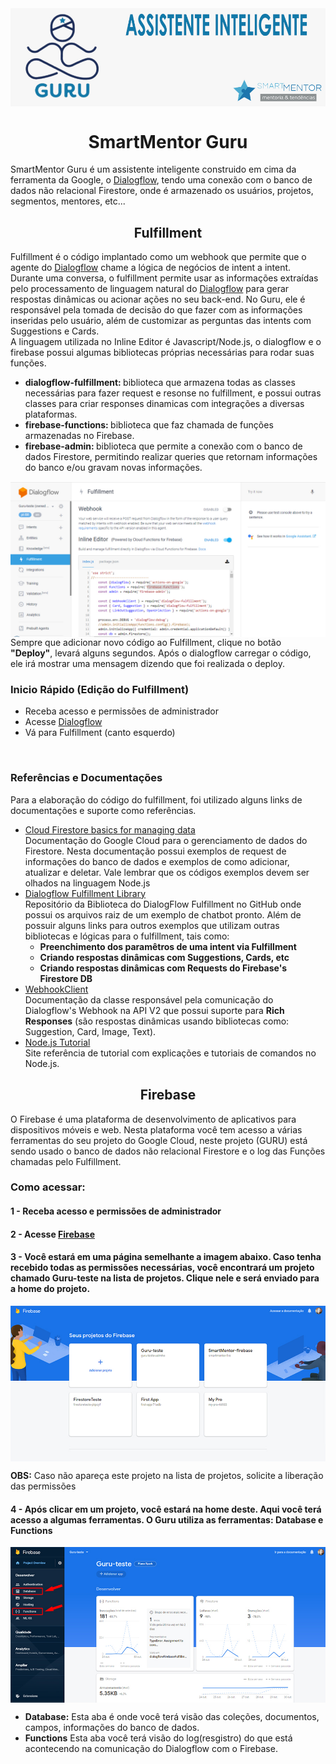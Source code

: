 <img align="center" src="https://github.com/alexlyra/SmartMentor-Guru/blob/master/image/logo.jpg">
<h1 align="center">SmartMentor Guru</h1>
<p>
    SmartMentor Guru é um assistente inteligente construido em cima da ferramenta da Google, o <a href="https://dialogflow.cloud.google.com/" target="_blank">Dialogflow</a>, tendo uma conexão com o banco de dados não relacional Firestore, onde é armazenado os usuários, projetos, segmentos, mentores, etc...
</p>
<h2 align="center">Fulfillment</h2>
<p>
    Fulfillment é o código implantado como um webhook que permite que o agente do <a href="https://dialogflow.cloud.google.com/" target="_blank">Dialogflow</a> chame a lógica de negócios de intent a intent. Durante uma conversa, o fulfillment permite usar as informações extraídas pelo processamento de linguagem natural do <a href="https://dialogflow.cloud.google.com/" target="_blank">Dialogflow</a> para gerar respostas dinâmicas ou acionar ações no seu back-end.
    No Guru, ele é responsável pela tomada de decisão do que fazer com as informações inseridas pelo usuário, além de customizar as perguntas das intents com Suggestions e Cards.<br />
    A linguagem utilizada no Inline Editor é Javascript/Node.js, o dialogflow e o firebase possui algumas bibliotecas próprias necessárias para rodar suas funções.
    <ul>
        <li>
            <b>dialogflow-fulfillment: </b>biblioteca que armazena todas as classes necessárias para fazer request e resonse no fulfillment, e possui outras classes para criar responses dinamicas com integrações a diversas plataformas.
        </li>
        <li>
            <b>firebase-functions: </b>biblioteca que faz chamada de funções armazenadas no Firebase.
        </li>
        <li>
            <b>firebase-admin: </b>biblioteca que permite a conexão com o banco de dados Firestore, permitindo realizar queries que retornam informações do banco e/ou gravam novas informações.
        </li>
    </ul>
    <img align="center" src="https://github.com/alexlyra/SmartMentor-Guru/blob/master/image/fulfillment.jpg">
    Sempre que adicionar novo código ao Fulfillment, clique no botão <b>"Deploy"</b>, levará alguns segundos. Após o dialogflow carregar o código, ele irá mostrar uma mensagem dizendo que foi realizada o deploy.
</p>
<h3>Inicio Rápido (Edição do Fulfillment)</h3>
<ul>
    <li>Receba acesso e permissões de administrador</li>
    <li>Acesse <a href="https://dialogflow.cloud.google.com/" target="_blank">Dialogflow</a></li>
    <li>Vá para Fulfillment (canto esquerdo)</li>
</ul>
<br />
<h3>Referências e Documentações</h3>
<p>
    Para a elaboração do código do fulfillment, foi utilizado alguns links de documentações e suporte como referências.
    <ul>
        <li>
            <a href="https://cloud.google.com/firestore/docs/how-to">Cloud Firestore basics for managing data</a><br />
            Documentação do Google Cloud para o gerenciamento de dados do Firestore. Nesta documentação possui exemplos de request de informações do banco de dados e exemplos de como adicionar, atualizar e deletar. Vale lembrar que os códigos exemplos devem ser olhados na linguagem Node.js 
        </li>
        <li>
            <a href="https://github.com/dialogflow/dialogflow-fulfillment-nodejs">Dialogflow Fulfillment Library</a><br />
            Repositório da Biblioteca do DialogFlow Fulfillment no GitHub onde possui os arquivos raiz de um exemplo de chatbot pronto. Além de possuir alguns links para outros exemplos que utilizam outras bibliotecas e lógicas para o fulfillment, tais como:
            <ul>
                <li><b>Preenchimento dos paramêtros de uma intent via Fulfillment</b></li>
                <li><b>Criando respostas dinâmicas com Suggestions, Cards, etc</b></li>
                <li><b>Criando respostas dinâmicas com Requests do Firebase's Firestore DB</b></li>
            </ul>
        </li>
        <li>
            <a href="https://dialogflow.com/docs/reference/fulfillment-library/webhook-client">WebhookClient</a><br />
            Documentação da classe responsável pela comunicação do Dialogflow's Webhook na API V2 que possui suporte para <b>Rich Responses</b> (são respostas dinâmicas usando bibliotecas como: Suggestion, Card, Image, Text).
        </li>
        <li>
            <a href="http://www.java2s.com/Tutorials/Javascript/Node.js_Tutorial/index.htm">Node.js Tutorial</a><br />
            Site referência de tutorial com explicações e tutoriais de comandos no Node.js.
        </li>
    </ul>
</p>

<h2 align="center">Firebase</h2>
<p>
    O Firebase é uma plataforma de desenvolvimento de aplicativos para dispositivos móveis e web. Nesta plataforma você tem acesso a várias ferramentas do seu projeto do Google Cloud, neste projeto (GURU) está sendo usado o banco de dados não relacional Firestore e o log das Funções chamadas pelo Fulfillment.
</p>
<h3>Como acessar:</h3>
<h4><strong>1 - </strong> Receba acesso e permissões de administrador</h4>

<h4><strong>2 - </strong> Acesse <a href="https://console.firebase.google.com/?hl=pt-BR" target="_blank">Firebase</a></h4>

<h4>
    <strong>3 - </strong>Você estará em uma página semelhante a imagem abaixo. Caso tenha recebido todas as permissões necessárias, você encontrará um projeto chamado Guru-teste na lista de projetos. Clique nele e será enviado para a home do projeto.
</h4>
<img align="center" src="https://github.com/alexlyra/SmartMentor-Guru/blob/master/image/firebase/step_1.jpg">
<p><b>OBS:</b> Caso não apareça este projeto na lista de projetos, solicite a liberação das permissões</p>

<h4><strong>4 - </strong> Após clicar em um projeto, você estará na home deste. Aqui você terá acesso a algumas ferramentas. O Guru utiliza as ferramentas: <b>Database e Functions</b></h4>
<img align="center" src="https://github.com/alexlyra/SmartMentor-Guru/blob/master/image/firebase/step_4.jpg">
<p>
    <ul>
        <li>
            <strong>Database:</strong> Esta aba é onde você terá visão das coleções, documentos, campos, informações do banco de dados.
        </li>
        <li>
            <strong>Functions</strong> Esta aba você terá visão do log(resgistro) do que está acontecendo na comunicação do Dialogflow com o Firebase.
        </li>
    </ul>
</p>